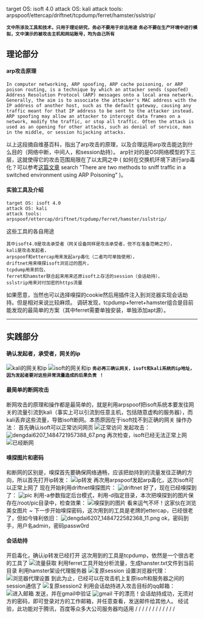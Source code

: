 target OS: isoft 4.0
attack OS: kali
attack tools: arpspoof/ettercap/driftnet/tcpdump/ferret/hamster/sslstrip/

**`文中所涉及工具和技术，只用于理论研究，务必不要用于非法用途`**
**`务必不要在生产环境中进行模拟，文中演示的被攻击主机和网站账号，均为自己所有`**

## 理论部分
#### arp攻击原理
    In computer networking, ARP spoofing, ARP cache poisoning, or ARP poison routing, is a technique by which an attacker sends (spoofed) Address Resolution Protocol (ARP) messages onto a local area network. Generally, the aim is to associate the attacker's MAC address with the IP address of another host, such as the default gateway, causing any traffic meant for that IP address to be sent to the attacker instead.
    ARP spoofing may allow an attacker to intercept data frames on a network, modify the traffic, or stop all traffic. Often the attack is used as an opening for other attacks, such as denial of service, man in the middle, or session hijacking attacks.

以上这段摘自维基百科，指出了arp攻击的原理，以及合理运用arp攻击能达到什么目的（网络中断，中间人，和session劫持）。
arp针对的是OSI网络模型的下三层，这就使得它的攻击范围局限在了以太网之中 ( 如何在交换机环境下进行arp毒化？可以参考[这篇文章][1] search "There are two methods to sniff traffic in a switched environment using ARP Poisoning" )。

#### 实验工具及介绍

    target OS: isoft 4.0
    attack OS: kali
    attack tools: arpspoof/ettercap/driftnet/tcpdump/ferret/hamster/sslstrip/

这些工具的各自用途

    其中isoft4.0是攻击承受者（网关设备同样是攻击承受者，但不在准备范畴之列），
    kali是攻击发起者，
    arpspoof和ettercap用来发起arp毒化（二者均可单独使用），
    driftnet用来嗅探isoft浏览过的图片，
    tcpdump用来抓包，
    ferret和hamster联合起来用来还原isoft上存活的session（会话劫持），
    sslstrip用来对付加密的https流量

如果愿意，当然也可以选择嗅探的cookie然后用插件注入到浏览器实现会话劫持。但是相对来说比较麻烦。
调研发现，tcpdump+ferret+hamster组合是目前能发现的最简单的方案（其中ferret需要单独安装，单独添加apt源）。 


----------


## 实践部分
#### 确认发起者，承受者，网关的ip
![kali的网关和ip][2]
![isoft的网关和ip][3]
**`务必再三确认网关，isoft和kali系统的ip地址，因为发起者要对这些异常流量造成的后果负责 ！`**

#### 最简单的断网攻击
断网攻击的原理和操作都是最简单的，就是利用arpspoof把isoft系统本要发往网关的流量引流到kali（事实上可以引流到任意主机，包括随意虚构的服务器），而kali丢弃这些流量，导致isoft断网。本质原因在于isoft找不到正确的网关
操作办法：
首先确认isoft可以正常访问网页
![正常访问][4]
发起攻击：
![dengdai6207_1484721957388_67.png][5]
再次检查，isoft已经无法正常上网
![已经断网][6]

#### 嗅探图片和密码
和断网的区别是，嗅探首先要确保网络通畅，应该把劫持到的流量发往正确的方向，所以首先打开ip转发：
![ip转发][7]
再次用arpspoof发起arp毒化，这次isoft可以正常上网了
现在开始利用driftnet嗅探图片：
![driftnet][8]
好了，现在已经嗅探到了：
![pic][9]
利用-a参数指定后台模式，利用-d指定目录，本次把嗅探到的图片保存在/root/pic目录中，检查效果：
![嗅探到的图片][10]
看来运气不坏！这家伙在浏览美女图片 ~
下一步开始嗅探密码，这次用到的工具是老牌的ettercap，已经很老了，但如今锋利依旧：
![dengdai6207_1484722582368_11.png][11]
ok，密码到手，用户名admin，密码passw0rd

#### 会话劫持
开启毒化，确认ip转发已经打开
这次用到的工具是tcpdump，依然是一个很古老的工具了
![流量获取][12]
利用ferret工具开始分析流量，生成hanster.txt文件到当前目录
利用hamster架设代理服务器
![复原session][13]
设置浏览器代理：
![浏览器代理设置][14]
到此为止，已经可以在攻击机上复原isoft和服务器之间的session通信了
![复原session2][15]
利用会话劫持进入攻击目标的qq邮箱：
![进入邮箱][16]
发送，并在gmail中验证
![gmail][17]
干的漂亮！会话劫持成功，无须对方的密码，即可登录对方的工作邮箱，并任意查看，发送邮件给其他人。
经试验，此功能对于腾讯，百度等众多大公司服务器均适用
/
/
/
/
/
/
/
/
/
/
/
/

  [1]: http://www.harmonysecurity.com/files/HS-P004_ARPPoisoning.pdf
  [2]: http://antig.pub/usr/uploads/2017/01/1785050957.png
  [3]: http://antig.pub/usr/uploads/2017/01/792015734.png
  [4]: http://antig.pub/usr/uploads/2017/01/100449439.png
  [5]: http://antig.pub/usr/uploads/2017/01/1627904599.png
  [6]: http://antig.pub/usr/uploads/2017/01/1730173403.png
  [7]: http://antig.pub/usr/uploads/2017/01/847074702.png
  [8]: http://antig.pub/usr/uploads/2017/01/2655793905.png
  [9]: http://antig.pub/usr/uploads/2017/01/2457736441.png
  [10]: http://antig.pub/usr/uploads/2017/01/660852100.png
  [11]: http://antig.pub/usr/uploads/2017/01/281625370.png
  [12]: http://antig.pub/usr/uploads/2017/01/278554021.png
  [13]: http://antig.pub/usr/uploads/2017/01/3305130381.png
  [14]: http://antig.pub/usr/uploads/2017/01/1283469177.png
  [15]: http://antig.pub/usr/uploads/2017/01/969820934.png
  [16]: http://antig.pub/usr/uploads/2017/01/3115405916.png
  [17]: http://antig.pub/usr/uploads/2017/01/23697667.png
